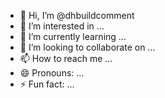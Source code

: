 - 👋 Hi, I’m @dhbuildcomment
- 👀 I’m interested in ...
- 🌱 I’m currently learning ...
- 💞️ I’m looking to collaborate on ...
- 📫 How to reach me ...
- 😄 Pronouns: ...
- ⚡ Fun fact: ...

<!---
dhbuildcomment/dhbuildcomment is a ✨ special ✨ repository because its `README.md` (this file) appears on your GitHub profile.
You can click the Preview link to take a look at your changes.
--->
